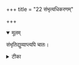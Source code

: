 +++
title = "22 संभृत्यधिकरणम्"

+++


<details open><summary>मूलम्</summary>

संभृतिद्युव्याप्त्यपि चातः।
</details>



<details><summary>टीका</summary>

द्युप्राप्तिस्सम्भृतिश्चापि स्वल्पस्थानासु नैव हि । उपास्ये इति सर्वत्र न विद्यास्वन्वयस्तयोः ॥ [377]
</details>

